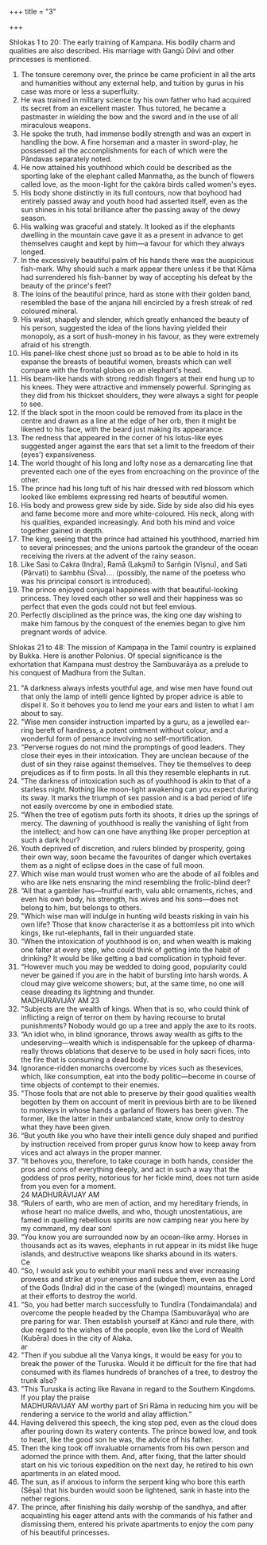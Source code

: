 +++
title = "3"

+++

Shlokas 1 to 20: The early training of Kampana. His bodily charm and qualities are also described. His marriage with Gangū Dēvī and other princesses is mentioned.  

1. The tonsure ceremony over, the prince be came proficient in all the arts and humanities without any external help, and tuition by gurus in his case was more or less a superfluity.  
2. He was trained in military science by his own father who had acquired its secret from an excellent master. Thus tutored, he became a pastmaster in wielding the bow and the sword and in the use of all miraculous weapons.  
3. He spoke the truth, had immense bodily strength and was an expert in handling the bow. A fine horseman and a master in sword-play, he possessed ail the accomplishments for each of which were the Pāndavas separately noted.  
4. He now attained his youthhood which could be described as the sporting lake of the elephant called Manmatha, as the bunch of flowers called love, as the moon-light for the çaköra birds called women's eyes.  
5. His body shone distinctly in its full contours, now that boyhood had entirely passed away and youth hood had asserted itself, even as the sun shines in his total brilliance after the passing away of the dewy season.  
6. His walking was graceful and stately. It looked as if the elephants dwelling in the mountain cave gave it as a present in advance to get themselves caught and kept by him—a favour for which they always longed.
7. In the excessively beautiful palm of his hands there was the auspicious fish-mark. Why should such a mark appear there unless it be that Kāma had surrendered his fish-banner by way of accepting his defeat by the beauty of the prince's feet?  
8. The loins of the beautiful prince, hard as stone with their golden band, resembled the base of the anjana hill encircled by a fresh streak of red coloured mineral.  
9. His waist, shapely and slender, which greatly enhanced the beauty of his person, suggested the idea of the lions having yielded their monopoly, as a sort of hush-money in his favour, as they were extremely afraid of his strength.  
10. His panel-like chest shone just so broad as to be able to hold in its expanse the breasts of beautiful women, breasts which can well compare with the frontal globes on an elephant's head.  
11. His beam-like hands with strong reddish fingers at their end hung up to his knees. They were attractive and immensely powerful. Springing as they did from his thickset shoulders, they were always a sight for people to see.  
12. If the black spot in the moon could be removed from its place in the centre and drawn as a line at the edge of her orb, then it might be likened to his face, with the beard just making its appearance.  
13. The redness that appeared in the corner of his lotus-like eyes suggested anger against the ears that set a limit to the freedom of their (eyes') expansiveness.
14. The world thought of his long and lofty nose as a demarcating line that prevented each one of the eyes from encroaching on the province of the other.  
15. The prince had his long tuft of his hair dressed with red blossom which looked like emblems expressing red hearts of beautiful women.  
16. His body and prowess grew side by side. Side by side also did his eyes and fame become more and more white-coloured. His neck, along with his qualities, expanded increasingly. And both his mind and voice together gained in depth.  
17. The king, seeing that the prince had attained his youthhood, married him to several princesses; and the unions partook the grandeur of the ocean receiving the rivers at the advent of the rainy season.  
18. Like Sasi to Cakra (Indra), Ramā (Lakşmi) to Sarñgin (Vișnu), and Sati (Pārvati) to śambhu (Śiva).... (possibly, the name of the poetess who was his principal consort is introduced).  
19. The prince enjoyed conjugal happiness with that beautiful-looking princess. They loved each other so well and their happiness was so perfect that even the gods could not but feel envious.  
20. Perfectly disciplined as the prince was, the king one day wishing to make him famous by the conquest of the enemies began to give him pregnant words of advice.

Shlokas 21 to 48: The mission of Kampaņa in the Tamil country is explained by Bukka. Here is another Polonius. Of special significance is the exhortation that Kampana must destroy the Sambuvarāya as a prelude to his conquest of Madhura from the Sultan.  

21. "A darkness always infests youthful age, and wise men have found out that only the lamp of intelli gence lighted by proper advice is able to dispel it. So it behoves you to lend me your ears and listen to what I am about to say.  
22. "Wise men consider instruction imparted by a guru, as a jewelled ear-ring bereft of hardness, a potent ointment without colour, and a wonderful form of penance involving no self-mortification.  
23. “Perverse rogues do not mind the promptings of good leaders. They close their eyes in their intoxication. They are unclean because of the dust of sin they raise against themselves. They tie themselves to deep prejudices as if to firm posts. In all this they resemble elephants in rut.  
24. "The darkness of intoxication such as of youthhood is akin to that of a starless night. Nothing like moon-light awakening can you expect during its sway. It marks the triumph of sex passion and is a bad period of life not easily overcome by one in embodied state.  
25. “When the tree of egotism puts forth its shoots, it dries up the springs of mercy. The dawning of youthhood is really the vanishing of light from the intellect; and how can one have anything like proper perception at such a dark hour?
26. Youth deprived of discretion, and rulers blinded by prosperity, going their own way, soon became the favourites of danger which overtakes them as a night of eclipse does in the case of full moon.  
27. Which wise man would trust women who are the abode of ail foibles and who are like nets ensnaring the mind resembling the frolic-blind deer?  
28. “All that a gambler has—fruitful earth, valu ablc ornaments, riches, and even his own body, his strength, his wives and his sons—does not belong to him, but belongs to others.  
29. "Which wise man will indulge in hunting wild beasts risking in vain his own life? Those that know characterise it as a bottomless pit into which kings, like rut-elephants, fall in their unguarded state.  
30. “When the intoxication of youthhood is on, and when wealth is making one falter at every step, who could think of getting into the habit of drinking? It would be like getting a bad complication in typhoid fever.  
31. “However much you may be wedded to doing good, popularity could never be gained if you are in the habit of bursting into harsh words. A cloud may give welcome showers; but, at the same time, no one will cease dreading its lightning and thunder.  
MADHURAVIJAY AM
23
32. "Subjects are the wealth of kings. When that is so, who could think of inflicting a reign of terror on them by having recourse to brutal punishments? Nobody would go up a tree and apply the axe to its roots.  
33. “An idiot who, in blind ignorance, throws away wealth as gifts to the undeserving—wealth which is indispensable for the upkeep of dharma-really throws oblations that deserve to be used in holy sacri fices, into the fire that is consuming a dead body.  
34. Ignorance-ridden monarchs overcome by vices such as thesevices, which, like consumption, eat into the body politic—become in course of time objects of contempt to their enemies.  
35. "Those fools that are not able to preserve by their good qualities wealth begotten by them on account of merit in previous birth are to be likened to monkeys in whose hands a garland of flowers has been given. The former, like the latter in their unbalanced state, know only to destroy what they have been given.  
36. “But youth like you who have their intelli gence duly shaped and purified by instruction received from proper gurus know how to keep away from vices and act always in the proper manner.  
37. “It behoves you, therefore, to take courage in both hands, consider the pros and cons of everything deeply, and act in such a way that the goddess of pros perity, notorious for her fickle mind, does not turn aside from you even for a moment.  
24
MADHURĀVIJAY AM
38. “Rulers of earth, who are men of action, and my hereditary friends, in whose heart no malice dwells, and who, though unostentatious, are famed in quelling rebellious spirits are now camping near you here by my command, my dear son!  
39. “You know you are surrounded now by an ocean-like army. Horses in thousands act as its waves, elephants in rut appear in its midst like huge islands, and destructive weapons like sharks abound in its waters.  
Се
40. “So, I would ask you to exhibit your manli ness and ever increasing prowess and strike at your enemies and subdue them, even as the Lord of the Gods (Indra) did in the case of the (winged) mountains, enraged at their efforts to destroy the world.  
41. “So, you had better march successfully to Tundīra (Tondaimandala) and overcome the people headed by the Champa (Sambuvarāya) who are pre paring for war. Then establish yourself at Kānci and rule there, with due regard to the wishes of the people, even like the Lord of Wealth (Kubēra) does in the city of Alaka.  
ar
42. "Then if you subdue all the Vanya kings, it would be easy for you to break the power of the Turuska. Would it be difficult for the fire that had consumed with its flames hundreds of branches of a tree, to destroy the trunk also?  
43. "This Turuska is acting like Ravana in regard to the Southern Kingdoms. If you play the praise  
MADHURAVIJAY AM
worthy part of Sri Rāma in reducing him you will be rendering a service to the world and allay affliction.”
44. Having delivered this speech, the king stop ped, even as the cloud does after pouring down its watery contents. The prince bowed low, and took to heart, like the good son he was, the advice of his father.  
45. Then the king took off invaluable ornaments from his own person and adorned the prince with them. And, after fixing, that the latter should start on his vic torious expedition on the next day, he retired to his own apartments in an elated mood.  
46. The sun, as if anxious to inform the serpent king who bore this earth (Sēşa) that his burden would soon be lightened, sank in haste into the nether regions.  
47. The prince, after finishing his daily worship of the sandhya, and after acquainting his eager attend ants with the commands of his father and dismissing them, entered his private apartments to enjoy the com pany of his beautiful princesses.  

